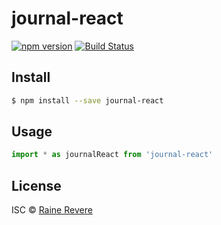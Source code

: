 # journal-react
[![npm version](https://img.shields.io/npm/v/journal-react.svg)](https://npmjs.org/package/journal-react)
[![Build Status](https://travis-ci.org/raineorshine/journal-react.svg?branch=master)](https://travis-ci.org/raineorshine/journal-react)



## Install

```sh
$ npm install --save journal-react
```

## Usage

```js
import * as journalReact from 'journal-react'
```

## License

ISC © [Raine Revere](https://github.com/raineorshine)
